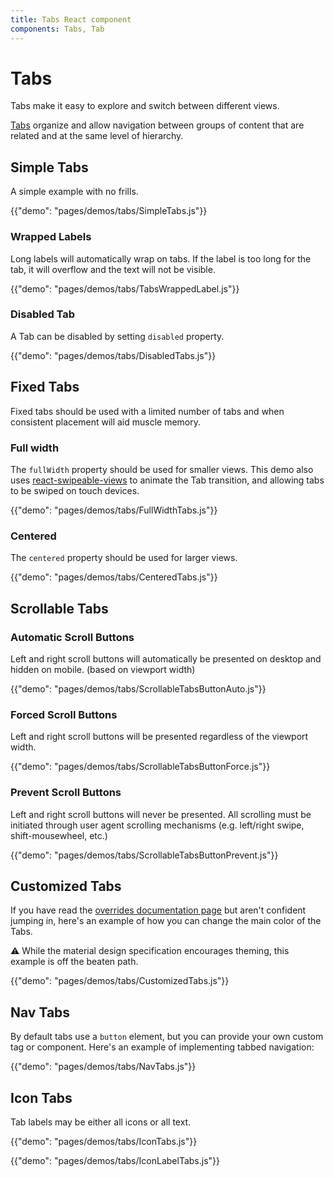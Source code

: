 ```yaml
---
title: Tabs React component
components: Tabs, Tab
---
```


# Tabs

<p class="description">Tabs make it easy to explore and switch between different views.</p>

[Tabs](https://material.io/design/components/tabs.html) organize and allow navigation between groups of content that are related and at the same level of hierarchy.

## Simple Tabs

A simple example with no frills.

{{"demo": "pages/demos/tabs/SimpleTabs.js"}}

### Wrapped Labels

Long labels will automatically wrap on tabs. If the label is too long for the tab, it will overflow and the text will not be visible.

{{"demo": "pages/demos/tabs/TabsWrappedLabel.js"}}

### Disabled Tab

A Tab can be disabled by setting `disabled` property.

{{"demo": "pages/demos/tabs/DisabledTabs.js"}}

## Fixed Tabs

Fixed tabs should be used with a limited number of tabs and when consistent placement will aid muscle memory.

### Full width

The `fullWidth` property should be used for smaller views.
This demo also uses [react-swipeable-views](https://github.com/oliviertassinari/react-swipeable-views) to animate the Tab transition, and allowing tabs to be swiped on touch devices.

{{"demo": "pages/demos/tabs/FullWidthTabs.js"}}

### Centered

The `centered` property should be used for larger views.

{{"demo": "pages/demos/tabs/CenteredTabs.js"}}

## Scrollable Tabs

### Automatic Scroll Buttons

Left and right scroll buttons will automatically be presented on desktop and hidden on mobile. (based on viewport width)

{{"demo": "pages/demos/tabs/ScrollableTabsButtonAuto.js"}}

### Forced Scroll Buttons

Left and right scroll buttons will be presented regardless of the viewport width.

{{"demo": "pages/demos/tabs/ScrollableTabsButtonForce.js"}}

### Prevent Scroll Buttons

Left and right scroll buttons will never be presented.  All scrolling must be initiated through user agent scrolling mechanisms (e.g. left/right swipe, shift-mousewheel, etc.)

{{"demo": "pages/demos/tabs/ScrollableTabsButtonPrevent.js"}}

## Customized Tabs

If you have read the [overrides documentation page](/customization/overrides/)
but aren't confident jumping in, here's an example of how you can change the main color of the Tabs.

⚠️ While the material design specification encourages theming, this example is off the beaten path.

{{"demo": "pages/demos/tabs/CustomizedTabs.js"}}

## Nav Tabs

By default tabs use a `button` element, but you can provide your own custom tag or component. Here's an example of implementing tabbed navigation:

{{"demo": "pages/demos/tabs/NavTabs.js"}}

## Icon Tabs

Tab labels may be either all icons or all text.

{{"demo": "pages/demos/tabs/IconTabs.js"}}

{{"demo": "pages/demos/tabs/IconLabelTabs.js"}}
